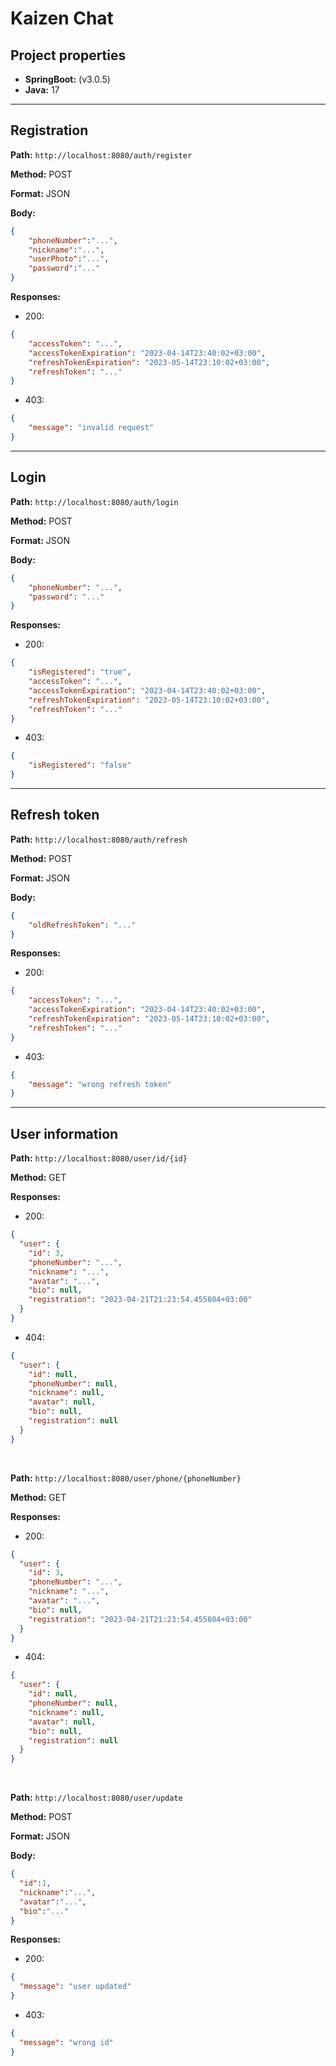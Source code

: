 # Kaizen Chat
## Project properties

- **SpringBoot:** (v3.0.5)
- **Java:** 17

---

## Registration

**Path:** `http://localhost:8080/auth/register`

**Method:** POST

**Format:** JSON

**Body:**

```json
{
    "phoneNumber":"...",
    "nickname":"...",
    "userPhoto":"...",
    "password":"..."
}
```

**Responses:**

- 200:
  
```json
{
    "accessToken": "...",
    "accessTokenExpiration": "2023-04-14T23:40:02+03:00",
    "refreshTokenExpiration": "2023-05-14T23:10:02+03:00",
    "refreshToken": "..."
}
```

- 403:

```json
{
    "message": "invalid request"
}
```

---

## Login

**Path:** `http://localhost:8080/auth/login`

**Method:** POST

**Format:** JSON

**Body:**

```json
{
    "phoneNumber": "...",
    "password": "..."
}
```

**Responses:**

- 200:

```json
{
    "isRegistered": "true",
    "accessToken": "...",
    "accessTokenExpiration": "2023-04-14T23:40:02+03:00",
    "refreshTokenExpiration": "2023-05-14T23:10:02+03:00",
    "refreshToken": "..."
}
```

- 403:

```json
{
    "isRegistered": "false"
}
```

---

## Refresh token

**Path:** `http://localhost:8080/auth/refresh`

**Method:** POST

**Format:** JSON

**Body:**

```json
{
    "oldRefreshToken": "..."
}
```

**Responses:**

- 200:

```json
{
    "accessToken": "...",
    "accessTokenExpiration": "2023-04-14T23:40:02+03:00",
    "refreshTokenExpiration": "2023-05-14T23:10:02+03:00",
    "refreshToken": "..."
}
```

- 403:

```json
{
    "message": "wrong refresh token"
}
```

---

## User information

**Path:** `http://localhost:8080/user/id/{id}`

**Method:** GET

**Responses:**

- 200:

```json
{
  "user": {
    "id": 3,
    "phoneNumber": "...",
    "nickname": "...",
    "avatar": "...",
    "bio": null,
    "registration": "2023-04-21T21:23:54.455804+03:00"
  }
}
```

- 404:

```json
{
  "user": {
    "id": null,
    "phoneNumber": null,
    "nickname": null,
    "avatar": null,
    "bio": null,
    "registration": null
  }
}
```
<br/>

**Path:** `http://localhost:8080/user/phone/{phoneNumber}`

**Method:** GET

**Responses:**

- 200:

```json
{
  "user": {
    "id": 3,
    "phoneNumber": "...",
    "nickname": "...",
    "avatar": "...",
    "bio": null,
    "registration": "2023-04-21T21:23:54.455804+03:00"
  }
}
```

- 404:

```json
{
  "user": {
    "id": null,
    "phoneNumber": null,
    "nickname": null,
    "avatar": null,
    "bio": null,
    "registration": null
  }
}
```
<br/>

**Path:** `http://localhost:8080/user/update`

**Method:** POST

**Format:** JSON

**Body:**

```json
{
  "id":1,
  "nickname":"...",
  "avatar":"...",
  "bio":"..."
}
```

**Responses:**

- 200:

```json
{
  "message": "user updated"
}
```

- 403:

```json
{
  "message": "wrong id"
}
```